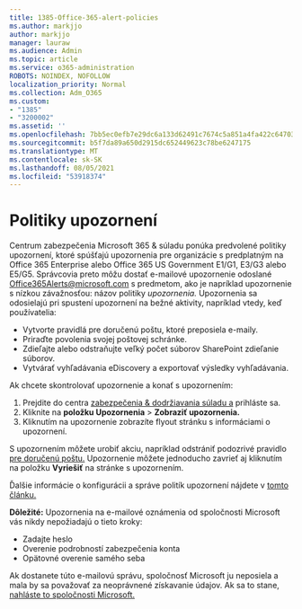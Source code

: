 ```yaml
---
title: 1385-Office-365-alert-policies
ms.author: markjjo
author: markjjo
manager: lauraw
ms.audience: Admin
ms.topic: article
ms.service: o365-administration
ROBOTS: NOINDEX, NOFOLLOW
localization_priority: Normal
ms.collection: Adm_O365
ms.custom:
- "1385"
- "3200002"
ms.assetid: ''
ms.openlocfilehash: 7bb5ec0efb7e29dc6a133d62491c7674c5a851a4fa422c647035aeaa0dbcd8d5
ms.sourcegitcommit: b5f7da89a650d2915dc652449623c78be6247175
ms.translationtype: MT
ms.contentlocale: sk-SK
ms.lasthandoff: 08/05/2021
ms.locfileid: "53918374"
---
```

# <a name="alert-policies"></a>Politiky upozornení

Centrum zabezpečenia Microsoft 365 & súladu ponúka predvolené [](https://docs.microsoft.com/microsoft-365/compliance/alert-policies#default-alert-policies) politiky upozornení, ktoré spúšťajú upozornenia pre organizácie s predplatným na Office 365 Enterprise alebo Office 365 US Government E1/G1, E3/G3 alebo E5/G5. Správcovia preto môžu dostať e-mailové upozornenie odoslané Office365Alerts@microsoft.com s predmetom, ako je napríklad upozornenie s nízkou závažnosťou: názov politiky *upozornenia.* Upozornenia sa odosielajú pri spustení upozornení na bežné aktivity, napríklad vtedy, keď používatelia:

- Vytvorte pravidlá pre doručenú poštu, ktoré preposiela e-maily.
- Priraďte povolenia svojej poštovej schránke.
- Zdieľajte alebo odstraňujte veľký počet súborov SharePoint zdieľanie súborov.
- Vytvárať vyhľadávania eDiscovery a exportovať výsledky vyhľadávania.

Ak chcete skontrolovať upozornenie a konať s upozornením:

1. Prejdite do centra [zabezpečenia & dodržiavania súladu a](https://protection.office.com) prihláste sa.
2. Kliknite na **položku Upozornenia**  >  **Zobraziť upozornenia.**
3. Kliknutím na upozornenie zobrazíte flyout stránku s informáciami o upozornení.

S upozornením môžete urobiť akciu, napríklad odstrániť podozrivé pravidlo [pre doručenú poštu.](https://docs.microsoft.com/microsoft-365/security/office-365-security/responding-to-a-compromised-email-account) Upozornenie môžete jednoducho zavrieť aj kliknutím na položku **Vyriešiť** na stránke s upozornením.

Ďalšie informácie o konfigurácii a správe politík upozornení nájdete v [tomto článku.](https://docs.microsoft.com/microsoft-365/compliance/alert-policies)

**Dôležité:** Upozornenia na e-mailové oznámenia od spoločnosti Microsoft vás nikdy nepožiadajú o tieto kroky:

- Zadajte heslo
- Overenie podrobností zabezpečenia konta
- Opätovné overenie samého seba

Ak dostanete túto e-mailovú správu, spoločnosť Microsoft ju neposiela a mala by sa považovať za neoprávnené získavanie údajov. Ak sa to stane, [nahláste to spoločnosti Microsoft.](https://docs.microsoft.com/microsoft-365/security/office-365-security/report-junk-email-and-phishing-scams-in-outlook-on-the-web-eop)
